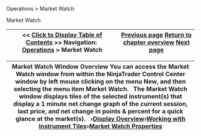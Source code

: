 ﻿


Operations \> Market Watch






















Market Watch







| \<\< [Click to Display Table of Contents](market-watch.md) \>\> **Navigation:**     [Operations](operations.md) \> Market Watch | [Previous page](marketanalzyer_window_linking.md) [Return to chapter overview](operations.md) [Next page](display-overview.md) |
| --- | --- |













| Market Watch Window Overview You can access the Market Watch window from within the NinjaTrader Control Center window by left mouse clicking on the menu New, and then selecting the menu item Market Watch.   The Market Watch window displays tiles of the selected instrument(s) that display a 1 minute net change graph of the current session, last price, and net change in points \& percent for a quick glance at the market(s).   ›[Display Overview](display-overview.md)›[Working with Instrument Tiles](working-with-instrument-tiles.md)›[Market Watch Properties](market-watch-properties.md) |
| --- |









